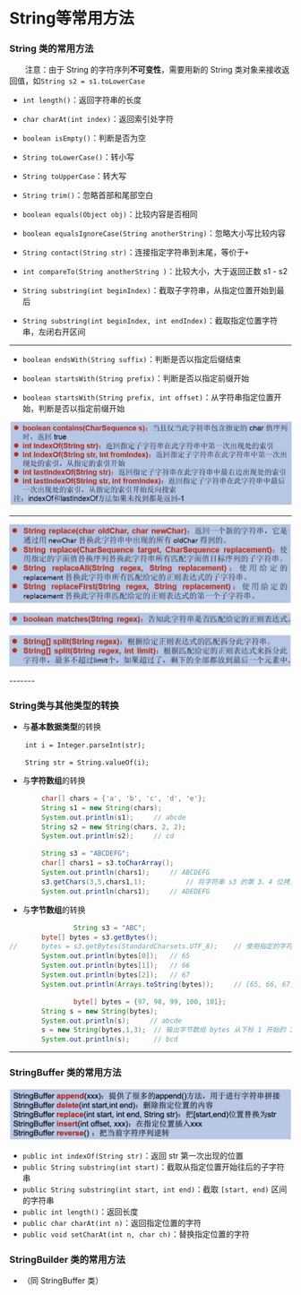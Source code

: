 # String等常用方法

### String 类的常用方法

&ensp;&ensp;&ensp;&ensp;注意：由于 String 的字符序列**不可变性**，需要用新的 String 类对象来接收返回值，如`String s2 = s1.toLowerCase`

- `int length()`：返回字符串的长度

- `char charAt(int index)`：返回索引处字符

- `boolean isEmpty()`：判断是否为空

- `String toLowerCase()`：转小写

- `String toUpperCase`：转大写

- `String trim()`：忽略首部和尾部空白

- `boolean equals(Object obj)`：比较内容是否相同

- `boolean equalsIgnoreCase(String anotherString)`：忽略大小写比较内容

- `String contact(String str)`：连接指定字符串到末尾，等价于`+`

- `int compareTo(String anotherString )`：比较大小，大于返回正数 s1 - s2

- `String substring(int beginIndex)`：截取子字符串，从指定位置开始到最后

- `String substring(int beginIndex, int endIndex)`：截取指定位置字符串，左闭右开区间

------

- `boolean endsWith(String suffix)`：判断是否以指定后缀结束

- `boolean startsWith(String prefix)`：判断是否以指定前缀开始

- `boolean startsWith(String prefix, int offset)`：从字符串指定位置开始，判断是否以指定前缀开始

<p aline="center">
	<img src="https://raw.githubusercontent.com/TortoiseKnightB/Java_notes/main/images/String等常见用法/01.jpg" width="600" />
</p>

------

<p aline="center">
	<img src="https://raw.githubusercontent.com/TortoiseKnightB/Java_notes/main/images/String等常见用法/02.jpg" width="600" />
</p>
-------

### String类与其他类型的转换

- 与**基本数据类型**的转换

&ensp;&ensp;&ensp;&ensp;`int i = Integer.parseInt(str);`

&ensp;&ensp;&ensp;&ensp;`String str = String.valueOf(i);`

- 与**字符数组**的转换

```java
        char[] chars = {'a', 'b', 'c', 'd', 'e'};
        String s1 = new String(chars);
        System.out.println(s1);     // abcde
        String s2 = new String(chars, 2, 2);
        System.out.println(s2);     // cd
```
```java
        String s3 = "ABCDEFG";
        char[] chars1 = s3.toCharArray();
        System.out.println(chars1);     // ABCDEFG
        s3.getChars(3,5,chars1,1);			// 将字符串 s3 的第 3、4 位拷贝到数组 chars1 的第 1、2 位上
        System.out.println(chars1);     // ADEDEFG
```

- 与**字节数组**的转换

```java
 				String s3 = "ABC";
        byte[] bytes = s3.getBytes();
//	  	bytes = s3.getBytes(StandardCharsets.UTF_8); 	// 使用指定的字符集
        System.out.println(bytes[0]);   // 65
        System.out.println(bytes[1]);   // 66
        System.out.println(bytes[2]);   // 67
        System.out.println(Arrays.toString(bytes));     // [65, 66, 67]
```


```java
				byte[] bytes = {97, 98, 99, 100, 101};
        String s = new String(bytes);
        System.out.println(s);     // abcde
        s = new String(bytes,1,3);  // 输出字节数组 bytes 从下标 1 开始的 3 个字节
        System.out.println(s);      // bcd
```

------

### StringBuffer 类的常用方法

<p aline="center">
	<img src="https://raw.githubusercontent.com/TortoiseKnightB/Java_notes/main/images/String等常见用法/03.png" width="600" />
</p>

- `public int indexOf(String str)`：返回 str 第一次出现的位置
- `public String substring(int start)`：截取从指定位置开始往后的子字符串
- `public String substring(int start, int end)`：截取 `[start, end)` 区间的字符串
- `public int length()`：返回长度
- `public char charAt(int n)`：返回指定位置的字符
- `public void setCharAt(int n, char ch)`：替换指定位置的字符

### StringBuilder 类的常用方法

- （同 StringBuffer 类）

